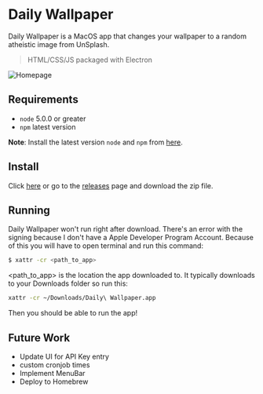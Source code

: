 
# Daily Wallpaper

Daily Wallpaper is a MacOS app that changes your wallpaper to a random atheistic image from UnSplash. 

>HTML/CSS/JS packaged with Electron

![Homepage](https://imgur.com/5jlYeoH.jpg)
 ## Requirements

  - `node` 5.0.0 or greater
 - `npm` latest version

 **Note**: Install the latest version `node` and `npm` from [here](https://nodejs.org/en/download/).

 ## Install
 Click [here](https://github.com/andr3wV/DailyWallpaper/releases/download/v1.0.0/Daily.Wallpaper-darwin-arm64-1.0.0.zip) or go to the [releases](https://github.com/andr3wV/DailyWallpaper/releases/tag/v1.0.0) page and download the zip file. 

 ## Running
 Daily Wallpaper won't run right after download. There's an error with the signing because I don't have a Apple Developer Program Account. Because of this you will have to open terminal and run this command: 

```bash
$ xattr -cr <path_to_app>
``` 
<path_to_app> is the location the app downloaded to. It typically downloads to your Downloads folder so run this:

```bash
xattr -cr ~/Downloads/Daily\ Wallpaper.app
```

Then you should be able to run the app!

## Future Work

- Update UI for API Key entry 
- custom cronjob times
- Implement MenuBar
- Deploy to Homebrew
